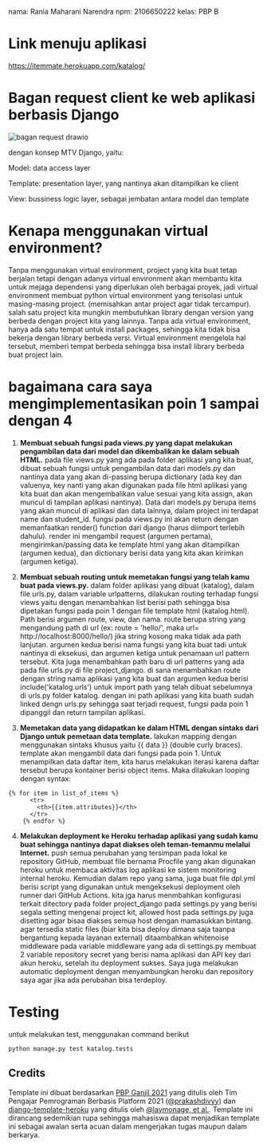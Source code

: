 nama: Rania Maharani Narendra
npm: 2106650222
kelas: PBP B

# Link menuju aplikasi

https://itemmate.herokuapp.com/katalog/

# Bagan request client ke web aplikasi berbasis Django
![bagan request drawio](https://user-images.githubusercontent.com/87572562/190278716-6d8e5f66-6e9e-4a79-a0f0-5c84072ea21d.png)

dengan konsep MTV Django, yaitu:

Model: data access layer

Template: presentation layer, yang nantinya akan ditampilkan ke client

View: bussiness logic layer, sebagai jembatan antara model dan template

# Kenapa menggunakan virtual environment?
Tanpa menggunakan virtual environment, project yang kita buat tetap berjalan tetapi dengan adanya virtual environment akan membantu kita untuk mejaga dependensi yang diperlukan oleh berbagai proyek, jadi virtual environment membuat python virtual environment yang terisolasi untuk masing-masing project. (memisahkan antar project agar tidak tercampur).
salah satu project kita mungkin membutuhkan library dengan version yang berbeda dengan project kita yang lainnya. Tanpa ada virtual environment, hanya ada satu tempat untuk install packages, sehingga kita tidak bisa bekerja dengan library berbeda versi. Virtual environment mengelola hal tersebut, memberi tempat berbeda sehingga bisa install library berbeda buat project lain.

# bagaimana cara saya mengimplementasikan poin 1 sampai dengan 4

1. **Membuat sebuah fungsi pada views.py yang dapat melakukan pengambilan data dari model dan dikembalikan ke dalam sebuah HTML.**
pada file views.py yang ada pada folder aplikasi yang kita buat, dibuat sebuah fungsi untuk pengambilan data dari models.py dan nantinya data yang akan di-passing berupa dictionary (ada key dan valuenya, key nanti yang akan digunakan pada file html aplikasi yang kita buat dan akan mengembalikan value sesuai yang kita assign, akan muncul di tampilan aplikasi nantinya). Data dari models.py berupa items yang akan muncul di aplikasi dan data lainnya, dalam project ini terdapat name dan student_id.
fungsi pada views.py ini akan return dengan memanfaatkan render() function dari django (harus diimport terlebih dahulu). render ini mengambil request (argumen pertama), mengirimkan/passing data ke template html yang akan ditampilkan (argumen kedua), dan dictionary berisi data yang kita akan kirimkan (argumen ketiga).

2. **Membuat sebuah routing untuk memetakan fungsi yang telah kamu buat pada views.py.**
dalam folder aplikasi yang dibuat (katalog), dalam file urls.py, dalam variable urlpatterns, dilakukan routing terhadap fungsi views yaitu dengan menambahkan list berisi path sehingga bisa dipetakan fungsi pada poin 1 dengan file template html (katalog.html). Path berisi argumen route, view, dan nama.
route berupa string yang mengandung path di url (ex: route = 'hello/', maka url= http://localhost:8000/hello/) jika string kosong maka tidak ada path lanjutan. argumen kedua berisi nama fungsi yang kita buat tadi untuk nantinya di eksekusi, dan argumen ketiga untuk penamaan url pattern tersebut. Kita juga menambahkan path baru di url patterns yang ada pada file urls.py di file project_django. di sana menambahkan route dengan string nama aplikasi yang kita buat dan argumen kedua berisi include('katalog.urls') untuk import path yang telah dibuat sebelumnya di urls.py folder katalog.
dengan ini path aplikasi yang kita buath sudah linked dengn urls.py sehingga saat terjadi request, fungsi pada poin 1 dipanggil dan return tampilan aplikasi.

3. **Memetakan data yang didapatkan ke dalam HTML dengan sintaks dari Django untuk pemetaan data template.**
lakukan mapping dengan menggunakan sintaks khusus yaitu {{ data }} (double curly braces). template akan mengambil data dari fungsi pada poin 1. Untuk menampilkan data daftar item, kita harus melakukan iterasi karena daftar tersebut berupa kontainer berisi object items. Maka dilakukan looping dengan syntax:
``` 
{% for item in list_of_items %}
      <tr>
        <th>{{item.attributes}}</th>
      </tr>
    {% endfor %}
```

4. **Melakukan deployment ke Heroku terhadap aplikasi yang sudah kamu buat sehingga nantinya dapat diakses oleh teman-temanmu melalui Internet.**
push semua perubahan yang tersimpan pada lokal ke repository GitHub, membuat file bernama Procfile yang akan digunakan heroku untuk membaca aktivitas log aplikasi ke sistem monitoring internal heroku. Kemudian dalam repo yang sama, juga buat file dpl.yml berisi script yang digunakan untuk mengeksekusi deployment oleh runner dari GitHub Actions. kita jga harus menmbahkan konfigurasi terkait ditectory pada folder project_django pada settings.py yang berisi segala setting mengenai project kit, allowed host pada settings.py juga disetting agar bisaa diakses semua host dengan mamasukkan bintang. 
agar tersedia static files (biar kita bisa deploy dimana saja taanpa bergantung kepada layanan external) ditaambahkan whitenoise middleware pada variable middleware yang ada di settings.py
membuat 2 variable repository secret yang berisi nama aplikasi dan API key dari akun heroku, setelah itu deployment sukses. Saya juga melakukan automatic deployment dengan menyambungkan heroku dan repository saya agar jika ada perubahan bisa terdeploy.

# Testing
untuk melakukan test, menggunakan command berikut
```
python manage.py test katalog.tests
```
 

## Credits

Template ini dibuat berdasarkan [PBP Ganjil 2021](https://gitlab.com/PBP-2021/pbp-lab) yang ditulis oleh Tim Pengajar Pemrograman Berbasis Platform 2021 ([@prakashdivyy](https://gitlab.com/prakashdivyy)) dan [django-template-heroku](https://github.com/laymonage/django-template-heroku) yang ditulis oleh [@laymonage, et al.](https://github.com/laymonage). Template ini dirancang sedemikian rupa sehingga mahasiswa dapat menjadikan template ini sebagai awalan serta acuan dalam mengerjakan tugas maupun dalam berkarya.
